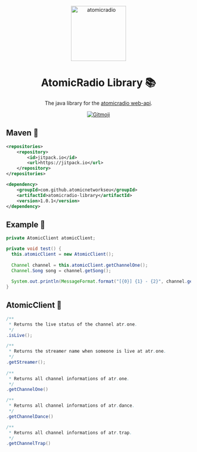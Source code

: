 <p align="center">
  <a href="https://atomicradio.eu">
    <img alt="atomicradio" src="https://cdn.atomicnetworks.eu/logo/coloured.png" width="150" />
  </a>
</p>
<h1 align="center">
  AtomicRadio Library 📚
</h1>
<p align="center">
   The java library for the <a href="https://api.atomicradio.eu">atomicradio web-api</a>.
</p>
<p align="center">
  <a href="https://gitmoji.carloscuesta.me">
      <img src="https://img.shields.io/badge/gitmoji-%20😜%20😍-FFDD67.svg?style=flat-square" alt="Gitmoji">
  </a>  
</p>

## Maven 🔧
```xml
<repositories>
	<repository>
	    <id>jitpack.io</id>
	    <url>https://jitpack.io</url>
	</repository>
</repositories>

<dependency>
    <groupId>com.github.atomicnetworkseu</groupId>
    <artifactId>atomicradio-library</artifactId>
    <version>1.0.1</version>
</dependency>
```

## Example 📄
```java
private AtomicClient atomicClient;

private void test() {
  this.atomicClient = new AtomicClient();
  
  Channel channel = this.atomicClient.getChannelOne();
  Channel.Song song = channel.getSong();
  
  System.out.println(MessageFormat.format("[{0}] {1} - {2}", channel.getName(), song.getArtist(), song.getTitle()));
}
```

## AtomicClient 📗
```java
/**
 * Returns the live status of the channel atr.one.
 */
.isLive();

/**
 * Returns the streamer name when someone is live at atr.one.
 */
.getStreamer();
 
/**
 * Returns all channel informations of atr.one.
 */
.getChannelOne()

/**
 * Returns all channel informations of atr.dance.
 */
.getChannelDance()

/**
 * Returns all channel informations of atr.trap.
 */
.getChannelTrap()
```
